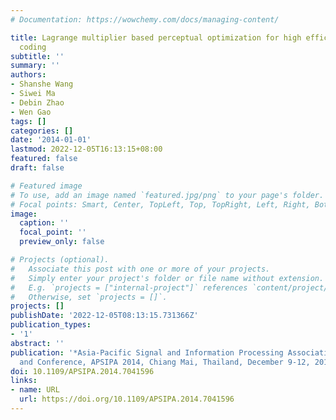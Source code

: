 ```yaml
---
# Documentation: https://wowchemy.com/docs/managing-content/

title: Lagrange multiplier based perceptual optimization for high efficiency video
  coding
subtitle: ''
summary: ''
authors:
- Shanshe Wang
- Siwei Ma
- Debin Zhao
- Wen Gao
tags: []
categories: []
date: '2014-01-01'
lastmod: 2022-12-05T16:13:15+08:00
featured: false
draft: false

# Featured image
# To use, add an image named `featured.jpg/png` to your page's folder.
# Focal points: Smart, Center, TopLeft, Top, TopRight, Left, Right, BottomLeft, Bottom, BottomRight.
image:
  caption: ''
  focal_point: ''
  preview_only: false

# Projects (optional).
#   Associate this post with one or more of your projects.
#   Simply enter your project's folder or file name without extension.
#   E.g. `projects = ["internal-project"]` references `content/project/deep-learning/index.md`.
#   Otherwise, set `projects = []`.
projects: []
publishDate: '2022-12-05T08:13:15.731366Z'
publication_types:
- '1'
abstract: ''
publication: '*Asia-Pacific Signal and Information Processing Association Annual Summit
  and Conference, APSIPA 2014, Chiang Mai, Thailand, December 9-12, 2014*'
doi: 10.1109/APSIPA.2014.7041596
links:
- name: URL
  url: https://doi.org/10.1109/APSIPA.2014.7041596
---
```

